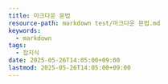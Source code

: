 ```yaml
---
title: 마크다운 문법
resource-path: markdown test/마크다운 문법.md
keywords:
  - markdown
tags:
  - 잡지식
date: 2025-05-26T14:05:00+09:00
lastmod: 2025-05-26T14:05:00+09:00
---
```


